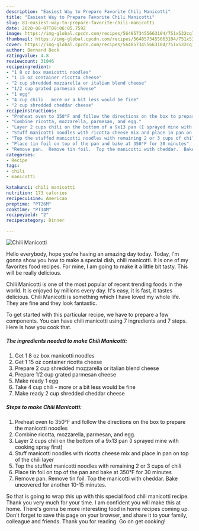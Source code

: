 ```yaml
---
description: "Easiest Way to Prepare Favorite Chili Manicotti"
title: "Easiest Way to Prepare Favorite Chili Manicotti"
slug: 81-easiest-way-to-prepare-favorite-chili-manicotti
date: 2020-08-07T09:06:05.759Z
image: https://img-global.cpcdn.com/recipes/5648573455663104/751x532cq70/chili-manicotti-recipe-main-photo.jpg
thumbnail: https://img-global.cpcdn.com/recipes/5648573455663104/751x532cq70/chili-manicotti-recipe-main-photo.jpg
cover: https://img-global.cpcdn.com/recipes/5648573455663104/751x532cq70/chili-manicotti-recipe-main-photo.jpg
author: Bernard Beck
ratingvalue: 4.8
reviewcount: 31046
recipeingredient:
- "1 8 oz box manicotti noodles"
- "1 15 oz container ricotta cheese"
- "2 cup shredded mozzarella or italian blend cheese"
- "1/2 cup grated parmesan cheese"
- "1 egg"
- "4 cup chili   more or a bit less would be fine"
- "2 cup shredded cheddar cheese"
recipeinstructions:
- "Preheat oven to 350°F and follow the directions on the box to prepare the manicotti noodles"
- "Combine ricotta, mozzarella, parmesan, and egg."
- "Layer 2 cups chili on the bottom of a 9x13 pan (I sprayed mine with cooking spray first)"
- "Stuff manicotti noodles with ricotta cheese mix and place in pan on top of the chili layer"
- "Top the stuffed manicotti noodles with remaining 2 or 3 cups of chili"
- "Place tin foil on top of the pan and bake at 350°F for 30 minutes"
- "Remove pan.  Remove tin foil.  Top the manicotti with cheddar.  Bake uncovered for another 10-15 minutes."
categories:
- Recipe
tags:
- chili
- manicotti

katakunci: chili manicotti 
nutrition: 173 calories
recipecuisine: American
preptime: "PT26M"
cooktime: "PT34M"
recipeyield: "2"
recipecategory: Dinner

---
```



![Chili Manicotti](https://img-global.cpcdn.com/recipes/5648573455663104/751x532cq70/chili-manicotti-recipe-main-photo.jpg)

Hello everybody, hope you're having an amazing day today. Today, I'm gonna show you how to make a special dish, chili manicotti. It is one of my favorites food recipes. For mine, I am going to make it a little bit tasty. This will be really delicious.

Chili Manicotti is one of the most popular of recent trending foods in the world. It is enjoyed by millions every day. It's easy, it is fast, it tastes delicious. Chili Manicotti is something which I have loved my whole life. They are fine and they look fantastic.




To get started with this particular recipe, we have to prepare a few components. You can have chili manicotti using 7 ingredients and 7 steps. Here is how you cook that.

<!--inarticleads1-->

##### The ingredients needed to make Chili Manicotti:

1. Get 1 8 oz box manicotti noodles
1. Get 1 15 oz container ricotta cheese
1. Prepare 2 cup shredded mozzarella or italian blend cheese
1. Prepare 1/2 cup grated parmesan cheese
1. Make ready 1 egg
1. Take 4 cup chili -  more or a bit less would be fine
1. Make ready 2 cup shredded cheddar cheese




<!--inarticleads2-->

##### Steps to make Chili Manicotti:

1. Preheat oven to 350°F and follow the directions on the box to prepare the manicotti noodles
1. Combine ricotta, mozzarella, parmesan, and egg.
1. Layer 2 cups chili on the bottom of a 9x13 pan (I sprayed mine with cooking spray first)
1. Stuff manicotti noodles with ricotta cheese mix and place in pan on top of the chili layer
1. Top the stuffed manicotti noodles with remaining 2 or 3 cups of chili
1. Place tin foil on top of the pan and bake at 350°F for 30 minutes
1. Remove pan.  Remove tin foil.  Top the manicotti with cheddar.  Bake uncovered for another 10-15 minutes.




So that is going to wrap this up with this special food chili manicotti recipe. Thank you very much for your time. I am confident you will make this at home. There's gonna be more interesting food in home recipes coming up. Don't forget to save this page on your browser, and share it to your family, colleague and friends. Thank you for reading. Go on get cooking!
